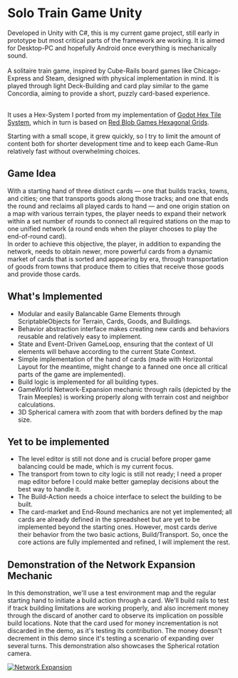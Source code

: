 # Solo Train Game Unity

Developed in Unity with C#, this is my current game project, still early in prototype but most critical parts of the framework are working. It is aimed for Desktop-PC and hopefully Android once everything is mechanically sound.</br></br>
A solitaire train game, inspired by Cube-Rails board games like Chicago-Express and Steam, designed with physical implementation in mind. It is played through light Deck-Building and card play similar to the game Concordia, aiming to provide a short, puzzly card-based experience.</br></br>

It uses a Hex-System I ported from my implementation of [Godot Hex Tile System](https://github.com/AriJalk/GodotHexTileSystem), which in turn is based on [Red Blob Games Hexagonal Grids](https://www.redblobgames.com/grids/hexagons).

Starting with a small scope, it grew quickly, so I try to limit the amount of content both for shorter development time and to keep each Game-Run relatively fast without overwhelming choices.

## Game Idea

With a starting hand of three distinct cards — one that builds tracks, towns, and cities; one that transports goods along those tracks; and one that ends the round and reclaims all played cards to hand — and one origin station on a map with various terrain types, the player needs to expand their network within a set number of rounds to connect all required stations on the map to one unified network (a round ends when the player chooses to play the end-of-round card).</br>
In order to achieve this objective, the player, in addition to expanding the network, needs to obtain newer, more powerful cards from a dynamic market of cards that is sorted and appearing by era, through transportation of goods from towns that produce them to cities that receive those goods and provide those cards.

## What's Implemented

* Modular and easily Balancable Game Elements through ScriptableObjects for Terrain, Cards, Goods, and Buildings.
* Behavior abstraction interface makes creating new cards and behaviors reusable and relatively easy to implement.
* State and Event-Driven GameLoop, ensuring that the context of UI elements will behave according to the current State Context.
* Simple implementation of the hand of cards (made with Horizontal Layout for the meantime, might change to a fanned one once all critical parts of the game are implemented).
* Build logic is implemented for all building types.
* GameWorld Network-Expansion mechanic through rails (depicted by the Train Meeples) is working properly along with terrain cost and neighbor calculations.
* 3D Spherical camera with zoom that with borders defined by the map size.

## Yet to be implemented

* The level editor is still not done and is crucial before proper game balancing could be made, which is my current focus.
* The transport from town to city logic is still not ready; I need a proper map editor before I could make better gameplay decisions about the best way to handle it.
* The Build-Action needs a choice interface to select the building to be built.
* The card-market and End-Round mechanics are not yet implemented; all cards are already defined in the spreadsheet but are yet to be implemented beyond the starting ones. However, most cards derive their behavior from the two basic actions, Build/Transport. So, once the core actions are fully implemented and refined, I will implement the rest.

## Demonstration of the Network Expansion Mechanic

In this demonstration, we'll use a test environment map and the regular starting hand to initiate a build action through a card. We'll build rails to test if track building limitations are working properly, and also increment money through the discard of another card to observe its implication on possible build locations. Note that the card used for money incrementation is not discarded in the demo, as it's testing its contribution. The money doesn't decrement in this demo since it's testing a scenario of expanding over several turns. This demonstration also showcases the Spherical rotation camera.


[![Network Expansion](https://img.youtube.com/vi/4NCJbKw9o4U/0.jpg)](https://www.youtube.com/watch?v=4NCJbKw9o4U)
